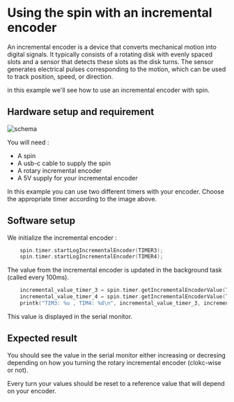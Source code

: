 # Using the spin with an incremental encoder

An incremental encoder is a device that converts mechanical motion into digital signals. It typically consists of a rotating disk with evenly spaced slots and a sensor that detects these slots as the disk turns. The sensor generates electrical pulses corresponding to the motion, which can be used to track position, speed, or direction.

in this example we'll see how to use an incremental encoder with spin.


## Hardware setup and requirement

![schema](Image/spin_wiring_diagram.drawio)

You will need :

- A spin
- A usb-c cable to supply the spin
- A rotary incremental encoder
- A 5V supply for your incremental encoder

In this example you can use two different timers with your encoder. 
Choose the appropriate timer according to the image above. 

## Software setup

We initialize the incremental encoder :

```cpp
    spin.timer.startLogIncrementalEncoder(TIMER3);
    spin.timer.startLogIncrementalEncoder(TIMER4);
```

The value from the incremental encoder is updated in the background task (called every 100ms). 

```cpp
    incremental_value_timer_3 = spin.timer.getIncrementalEncoderValue(TIMER3);
    incremental_value_timer_4 = spin.timer.getIncrementalEncoderValue(TIMER4);
    printk("TIM3: %u , TIM4: %d\n", incremental_value_timer_3, incremental_value_timer_4);

```


This value is displayed in the serial monitor.

## Expected result

You should see the value in the serial monitor either increasing or decresing depending on how you turning the rotary incremental encoder (clokc-wise or not).

Every turn your values should be reset to a reference value that will depend on your encoder. 